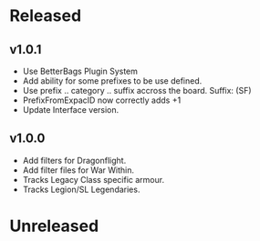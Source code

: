 # Released

## v1.0.1
 - Use BetterBags Plugin System
 - Add ability for some prefixes to be use defined.
 - Use prefix .. category .. suffix accross the board. Suffix: (SF)
 - PrefixFromExpacID now correctly adds +1
 - Update Interface version.

## v1.0.0
 - Add filters for Dragonflight.
 - Add filter files for War Within.
 - Tracks Legacy Class specific armour.
 - Tracks Legion/SL Legendaries.

# Unreleased
